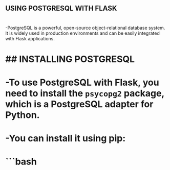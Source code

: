 ## USING POSTGRESQL WITH FLASK
#
-PostgreSQL is a powerful, open-source object-relational database system. It is widely used in production environments and can be easily integrated with Flask applications.
#
# ## INSTALLING POSTGRESQL
# -To use PostgreSQL with Flask, you need to install the `psycopg2` package, which is a PostgreSQL adapter for Python.
# -You can install it using pip:
# ```bash